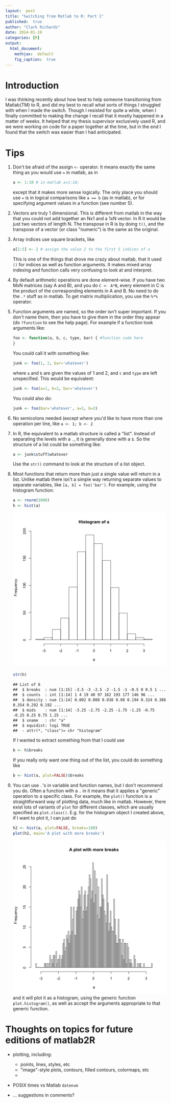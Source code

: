 ```yaml
---
layout:  post
title: "Switching from Matlab to R: Part 1"
published:  true
author: "Clark Richards"
date: 2014-01-19
categories: [R]
output:
  html_document:
    mathjax:  default
    fig_caption:  true
---
```


# Introduction

I was thinking recently about how best to help someone transitioning
from Matlab(TM) to R, and did my best to recall what sorts of things I
struggled with when I made the switch. Though I resisted for quite a
while, when I finally committed to making the change I recall that it
mostly happened in a matter of weeks. It helped that my thesis
supervisor exclusively used R, and we were working on code for a paper
together at the time, but in the end I found that the switch was
easier than I had anticipated.

# Tips

1.  Don't be afraid of the assign `<-` operator. It means exactly the
    same thing as you would use `=` in matlab, as in
    
    ```r
    a <- 1:10 # in matlab a=1:10;
    ```
    except that it makes more sense logically.
    The only place you should use `=` is in logical comparisons like `a ==
    b` (as in matlab), or for specifying argument values in a function
    (see number 5).

2.  Vectors are truly 1 dimensional. This is different from matlab in
    the way that you could not add together an Nx1 and a 1xN vector. In
    R it would be just two vectors of length N. The transpose in R is
    by doing `t()`, and the transpose of a vector (or class "numeric")
    is the same as the original.
    
3.  Array indices use square brackets, like
    
    ```r
    a[1:5] <- 2 # assign the value 2 to the first 5 indices of a
    ```
    This is one of the things that drove me crazy about matlab, that it
    used `()` for indices as well as function arguments. It makes mixed
    array indexing and function calls very confusing to look at and
    interpret.
    
4.  By default arithmetic operations are done element-wise. If you have
    two MxN matrices (say A and B), and you do `C <- A*B`, every
    element in C is the product of the corresponding elements in A and
    B. No need to do the `.*` stuff as in matlab. To get matrix
    multiplication, you use the `%*%` operator.
    
5.  Function arguments are named, so the order isn't super
    important. If you don't name them, then you have to give them in
    the order they appear (do `?function` to see the help page). For
    example if a function took arguments like:
    
    ```r
    foo <- function(a, b, c, type, bar) { #function code here
    }
    ```
    You could call it with something like:
    
    ```r
    junk <- foo(1, 2, bar='whatever')
    ```
    where `a` and `b` are given the values of 1 and 2, and `c` and `type`
    are left unspecified. This would be equivalent:
    
    ```r
    junk <- foo(a=1, b=2, bar='whatever')
    ```
    You could also do:
    
    ```r
    junk <- foo(bar='whatever', a=1, b=2)
    ```
    
6.  No semicolons needed (except where you'd like to have more than one
    operation per line, like `a <- 1; b <- 2`
    
7.  In R, the equivalent to a matlab structure is called a
    "list". Instead of separating the levels with a `.`, it is
    generally done with a `$`. So the structure of a list could be
    something like:
    
    ```r
    a <- junk$stuff$whatever
    ```
    
    Use the `str()` command to look at the structure of a list object.
    
8.  Most functions that return more than just a single value will
    return in a list. Unlike matlab there isn't a simple way returning
    separate values to separate variables, like `[a, b] =
    foo('bar')`. For example, using the histogram function:
    
    ```r
    a <- rnorm(1000)
    h <- hist(a)
    ```
    
    ![plot of chunk unnamed-chunk-8](/figure/source/2014-01-19-matlab-to-R/unnamed-chunk-8-1.png) 
    
    ```r
    str(h)
    ```
    
    ```
    ## List of 6
    ##  $ breaks  : num [1:15] -3.5 -3 -2.5 -2 -1.5 -1 -0.5 0 0.5 1 ...
    ##  $ counts  : int [1:14] 1 4 19 40 97 162 193 177 146 96 ...
    ##  $ density : num [1:14] 0.002 0.008 0.038 0.08 0.194 0.324 0.386 0.354 0.292 0.192 ...
    ##  $ mids    : num [1:14] -3.25 -2.75 -2.25 -1.75 -1.25 -0.75 -0.25 0.25 0.75 1.25 ...
    ##  $ xname   : chr "a"
    ##  $ equidist: logi TRUE
    ##  - attr(*, "class")= chr "histogram"
    ```
    
    If I wanted to extract something from that I could use
    
    ```r
    b <- h$breaks
    ```
    If you really only want one thing out of the list, you could do
    something like
    
    ```r
    b <- hist(a, plot=FALSE)$breaks
    ```
    
9.  You can use `.`'s in variable and function names, but I don't
    recommend you do. Often a function with a `.` in it means that it
    applies a "generic" operation to a specific class. For example, the
    `plot()` function is a straightforward way of plotting data, much
    like in matlab. However, there exist lots of variants of `plot` for
    different classes, which are usually specified as
    `plot.class()`. E.g. for the histogram object I created above, if I
    want to plot it, I can just do
    
    ```r
    h2 <- hist(a, plot=FALSE, breaks=100)
    plot(h2, main='A plot with more breaks')
    ```
    
    ![plot of chunk unnamed-chunk-11](/figure/source/2014-01-19-matlab-to-R/unnamed-chunk-11-1.png) 
    and it will plot it as a histogram, using the generic function
    `plot.histogram()`, as well as accept the arguments appropriate to
    that generic function.

# Thoughts on topics for future editions of matlab2R

* plotting, including:

  * points, lines, styles, etc
  * "image"-style plots, contours, filled contours, colormaps, etc
  * 

* POSIX times vs Matlab `datenum`

* ... suggestions in comments?
